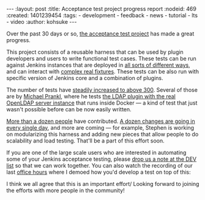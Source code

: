 --- :layout: post :title: Acceptance test project progress report :nodeid: 469 :created: 1401239454 :tags: - development - feedback - news - tutorial - lts - video :author: kohsuke ---

Over the past 30 days or so, [the acceptance test project](https://github.com/jenkinsci/acceptance-test-harness/) has made a great progress.

This project consists of a reusable harness that can be used by plugin developers and users to write functional test cases. These tests can be run against Jenkins instances that are deployed in [all sorts of different ways](https://github.com/jenkinsci/acceptance-test-harness/blob/master/docs/CONTROLLER.md), and can interact with [complex real fixtures](https://github.com/jenkinsci/acceptance-test-harness/blob/master/docs/FIXTURES.md). These tests can be also run with specific version of Jenkins core and a combination of plugins.

The number of tests have [steadily increased to above 300](https://jenkins.ci.cloudbees.com/job/core/job/acceptance-test-harness/). Several of those are by [Michael Prankl](https://github.com/eidottermihi), where he tests [the LDAP plugin with the real OpenLDAP server instance](https://github.com/jenkinsci/acceptance-test-harness/blob/master/src/test/java/plugins/LdapPluginTest.java) that runs inside Docker — a kind of test that just wasn't possible before can be now easily written.

[More than a dozen people](https://github.com/jenkinsci/acceptance-test-harness/graphs/contributors) have contributed. [A dozen changes are going in every single day](https://github.com/jenkinsci/acceptance-test-harness/commits/master), and more are coming — for example, Stephen is working on modularizing this harness and adding new pieces that allow people to do scalability and load testing. That'll be a part of this effort soon.

If you are one of the large scale users who are interested in automating some of your Jenkins acceptance testing, please [drop us a note at the DEV list](https://groups.google.com/forum/#!forum/jenkinsci-dev) so that we can work together. You can also watch the recording of our last [office hours](https://wiki.jenkins-ci.org/display/JENKINS/Office+Hours) where I demoed how you'd develop a test on top of this:

I think we all agree that this is an important effort/ Looking forward to joining the efforts with more people in the community!
